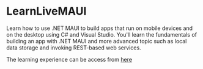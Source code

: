 # LearnLiveMAUI
Learn how to use .NET MAUI to build apps that run on mobile devices and on the desktop using C# and Visual Studio. You'll learn the fundamentals of building an app with .NET MAUI and more advanced topic such as local data storage and invoking REST-based web services.

The learning experience can be access from <a href="https://learn.microsoft.com/en-us/events/learn-events/learnlive-mobile-desktop-apps-dotnet-maui/?source=docs" target="_blank">here</a>